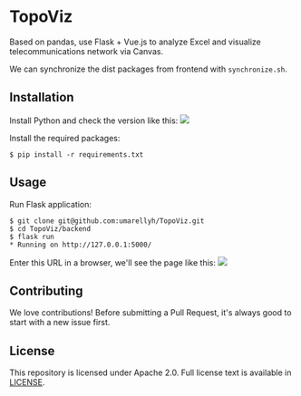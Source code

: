 # TopoViz
Based on pandas, use Flask + Vue.js to analyze Excel and visualize telecommunications network via Canvas.

We can synchronize the dist packages from frontend with `synchronize.sh`.

## Installation
Install Python and check the version like this:
![](https://raw.githubusercontent.com/umarellyh/mPOST/master/TopoViz/00.png)

Install the required packages:
```
$ pip install -r requirements.txt
```

## Usage
Run Flask application:
```
$ git clone git@github.com:umarellyh/TopoViz.git
$ cd TopoViz/backend
$ flask run
* Running on http://127.0.0.1:5000/
```

Enter this URL in a browser, we'll see the page like this:
![](https://raw.githubusercontent.com/umarellyh/mPOST/master/TopoViz/01.png)

## Contributing
We love contributions! Before submitting a Pull Request, it's always good to start with a new issue first.

## License
This repository is licensed under Apache 2.0. Full license text is available in [LICENSE](https://github.com/umarellyh/TopoViz/blob/master/LICENSE).
